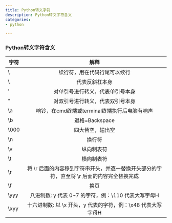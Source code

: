 ```yaml
---
title: Python转义字符
description: Python转义字符含义
categories:
- python

---
```


### Python转义字符含义

| 字符   |                             解释                             |
| ------ | :----------------------------------------------------------: |
| \    |                 续行符，用在代码行尾可以续行                 |
| \\   |                        代表反斜杠本身                        |
| \'   |               对单引号进行转义，代表单引号本身               |
| \"   |               对双引号进行转义，代表双引号本身               |
| \a   |        响铃，在cmd终端或terminal终端执行后电脑有响声         |
| \b   |                        退格=Backspace                        |
| \000 |                       四大皆空，输出空                       |
| \n   |                            换行符                            |
| \v   |                          纵向制表符                          |
| \t   |                          横向制表符                          |
| \r   | 将 \r 后面的内容移到字符串开头，并逐一替换开头部分的字符，直至将 \r 后面的内容完全替换完成 |
| \f   |                             换页                             |
| \yyy |     八进制数: y 代表 0~7 的字符，例：\110 代表大写字母H      |
| \xyy | 十六进制数: 以 \x 开头，y 代表的字符，例：\x48 代表大写字母H |

